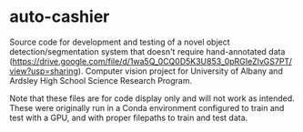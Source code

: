 # auto-cashier
Source code for development and testing of a novel object detection/segmentation system that doesn't require hand-annotated data (https://drive.google.com/file/d/1wa5Q_0CQ0D5K3U853_0pRGIeZlvGS7PT/view?usp=sharing). Computer vision project for University of Albany and Ardsley High School Science Research Program. 

Note that these files are for code display only and will not work as intended. These were originally run in a Conda environment configured to train and test with a GPU, and with proper filepaths to train and test data.
